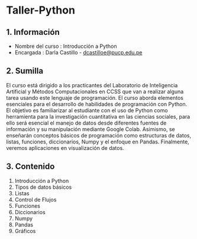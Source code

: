 # Taller-Python
## 1. Información
- Nombre del curso : Introducción a Python
- Encargada :  Darla Castillo - dcastilloe@pucp.edu.pe

## 2. Sumilla
El curso está dirigido a los practicantes del Laboratorio de Inteligencia Artificial y Métodos Computacionales en CCSS que van a realizar alguna tarea usando este lenguaje de programación. El curso aborda elementos esenciales para el desarrollo de habilidades de programación con Python. El objetivo es familiarizar al estudiante con el uso de Python como herramienta para la investigación cuantitativa en las ciencias sociales, para ello será esencial el manejo de datos desde diferentes fuentes de información y su manipulación mediante Google Colab. Asimismo, se enseñarán conceptos básicos de programación como estructuras de datos, listas, funciones, diccionarios, Numpy y el enfoque en Pandas. Finalmente, veremos aplicaciones en visualización de datos.

## 3. Contenido 
1. Introducción a Python 
2. Tipos de datos básicos
3. Listas
4. Control de Flujos
5. Funciones
6. Diccionarios
7. Numpy
8. Pandas
9. Gráficos 


